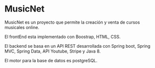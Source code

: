 # MusicNet
MusicNet es un proyecto que permite la creación y venta de cursos musicales online. 

El frontEnd esta implementado con Boostrap, HTML, CSS.

El backend se basa en un API REST desarrollada con Spring boot, Spring MVC, Spring Data, API Youtube, Stripe y Java 8.

El motor para la base de datos es postgreSQL.
